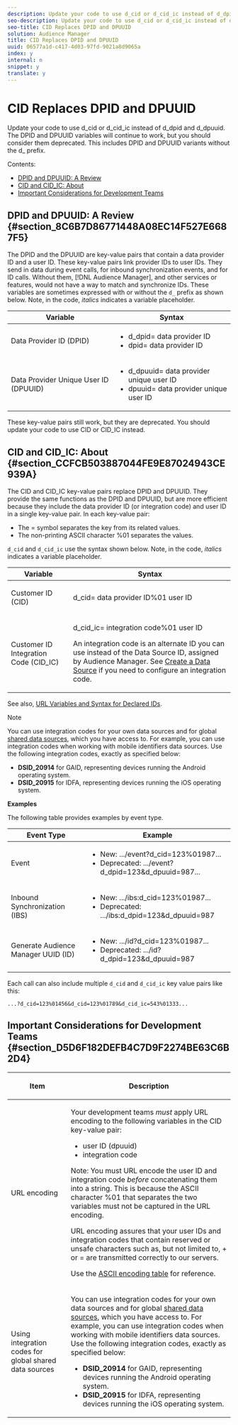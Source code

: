 ```yaml
---
description: Update your code to use d_cid or d_cid_ic instead of d_dpid and d_dpuuid. The DPID and DPUUID variables will continue to work, but you should consider them deprecated. This includes DPID and DPUUID variants without the d_ prefix.
seo-description: Update your code to use d_cid or d_cid_ic instead of d_dpid and d_dpuuid. The DPID and DPUUID variables will continue to work, but you should consider them deprecated. This includes DPID and DPUUID variants without the d_ prefix.
seo-title: CID Replaces DPID and DPUUID
solution: Audience Manager
title: CID Replaces DPID and DPUUID
uuid: 06577a1d-c417-4d03-97fd-9021a8d9065a
index: y
internal: n
snippet: y
translate: y
---
```


# CID Replaces DPID and DPUUID

Update your code to use d_cid or d_cid_ic instead of d_dpid and d_dpuuid. The DPID and DPUUID variables will continue to work, but you should consider them deprecated. This includes DPID and DPUUID variants without the d_ prefix.



Contents: 



<ul class="simplelist"> 
 <li> <a href="../reference/cid.md#section_8C6B7D86771448A08EC14F527E6687F5" format="dita" scope="local"> DPID and DPUUID: A Review </a> </li> 
 <li> <a href="../reference/cid.md#section_CCFCB503887044FE9E87024943CE939A" format="dita" scope="local"> CID and CID_IC: About </a> </li> 
 <li><a href="../reference/cid.md#section_D5D6F182DEFB4C7D9F2274BE63C6B2D4" format="dita" scope="local"> Important Considerations for Development Teams</a> </li> 
</ul>



## DPID and DPUUID: A Review {#section_8C6B7D86771448A08EC14F527E6687F5}



The DPID and the DPUUID are key-value pairs that contain a data provider ID and a user ID. These key-value pairs link provider IDs to user IDs. They send in data during event calls, for inbound synchronization events, and for ID calls. Without them, [!DNL Audience Manager], and other services or features, would not have a way to match and synchronize IDs. These variables are sometimes expressed with or without the `d_` prefix as shown below. Note, in the code, *italics* indicates a variable placeholder. 




<table id="table_932B4416AE1E44E4A1E98D779D3B1ED5"> 
 <thead> 
  <tr> 
   <th colname="col1" class="entry"> Variable </th> 
   <th colname="col2" class="entry"> Syntax </th> 
  </tr> 
 </thead>
 <tbody> 
  <tr> 
   <td colname="col1"> <p>Data Provider ID (DPID) </p> </td> 
   <td colname="col2"> 
    <ul id="ul_0567D39DCE784C20A81EC0845C7B1C6B"> 
     <li id="li_DDD8C18266314987A7C802918F4892A8"> <span class="codeph">d_dpid=<span class="varname"> data provider ID</span></span> </li> 
     <li id="li_80185558932E416698ABD71158303EA8"> <span class="codeph">dpid=<span class="varname"> data provider ID</span></span> </li> 
    </ul> </td> 
  </tr> 
  <tr> 
   <td colname="col1"> <p>Data Provider Unique User ID (DPUUID) </p> </td> 
   <td colname="col2"> 
    <ul id="ul_EA7F769523B142CE8FF5886E5CDFF2D9"> 
     <li id="li_C984E2FF0A83495880BB87C610FA3F79"> <span class="codeph">d_dpuuid=<span class="varname"> data provider unique user ID</span></span> </li> 
     <li id="li_DCFFAC995DCC49F489ACEFD97A06F877"> <span class="codeph">dpuuid=<span class="varname"> data provider unique user ID</span></span> </li> 
    </ul> </td> 
  </tr> 
 </tbody> 
</table>



These key-value pairs still work, but they are deprecated. You should update your code to use CID or CID_IC instead. 

## CID and CID_IC: About {#section_CCFCB503887044FE9E87024943CE939A}



The CID and CID_IC key-value pairs replace DPID and DPUUID. They provide the same functions as the DPID and DPUUID, but are more efficient because they include the data provider ID (or integration code) and user ID in a single key-value pair. In each key-value pair: 

* The = symbol separates the key from its related values.
* The non-printing ASCII character %01 separates the values.




`d_cid` and `d_cid_ic` use the syntax shown below. Note, in the code, *italics* indicates a variable placeholder. 




<table id="table_0C8A4F8FDBC84416B4EB476F67BCFA8E"> 
 <thead> 
  <tr> 
   <th colname="col1" class="entry"> Variable </th> 
   <th colname="col2" class="entry"> Syntax </th> 
  </tr> 
 </thead>
 <tbody> 
  <tr> 
   <td colname="col1"> <p>Customer ID (CID) </p> </td> 
   <td colname="col2"> <p> <span class="codeph">d_cid=<span class="varname"> data provider ID</span>%01<span class="varname"> user ID</span></span> </p> </td> 
  </tr> 
  <tr> 
   <td colname="col1"> <p>Customer ID Integration Code (CID_IC) </p> </td> 
   <td colname="col2"> <p> <span class="codeph">d_cid_ic=<span class="varname"> integration code</span>%01<span class="varname"> user ID</span></span> </p> <p> An <span class="term"> integration code</span> is an alternate ID you can use instead of the Data Source ID, assigned by <span class="keyword"> Audience Manager</span>. See <a href="../c_features/manage-datasources.md#concept_3B7696B3EC77416492D3B99EBD79EA44" format="dita" scope="local"> Create a Data Source</a> if you need to configure an integration code. </p> </td> 
  </tr> 
 </tbody> 
</table>



See also, [URL Variables and Syntax for Declared IDs](../c_features/declared-ids.md#concept_22E2210AA6604B83B46F5E0CD5504A51). 



>[!NOTE]
>
>You can use integration codes for your own data sources and for global [shared data sources](../c_features/datasources-list-and-settings.md#reference_A87B381067E04C26A426514AF3B64E64), which you have access to. For example, you can use integration codes when working with mobile identifiers data sources. Use the following integration codes, exactly as specified below: 




* **DSID_20914** for GAID, representing devices running the Android operating system.
* **DSID_20915** for IDFA, representing devices running the iOS operating system.





**Examples** 


The following table provides examples by event type. 

<table id="table_097A58CCD6E64C4DB0652271A4F31AE8"> 
 <thead> 
  <tr> 
   <th colname="col1" class="entry"> Event Type </th> 
   <th colname="col2" class="entry"> Example </th> 
  </tr>
 </thead>
 <tbody> 
  <tr> 
   <td colname="col1"> <p>Event </p> </td> 
   <td colname="col2"> 
    <ul id="ul_6EAB4188C6954512A28D1A8328794BCB"> 
     <li id="li_344AAEF1622343489E2AD6E2929CEA98">New: <span class="codeph"> .../event?d_cid=123%01987...</span> </li> 
     <li id="li_B673C1BA5AD24C46AB8F8232EF89CE89">Deprecated: <span class="codeph"> .../event?d_dpid=123&amp;d_dpuuid=987...</span> </li> 
    </ul> </td> 
  </tr> 
  <tr> 
   <td colname="col1"> <p>Inbound Synchronization (IBS) </p> </td> 
   <td colname="col2"> 
    <ul id="ul_78270745CBC2469B8CA9EDB7032B8F92"> 
     <li id="li_8C4620A04504442185F013F74E6B0647">New: <span class="codeph"> .../ibs:d_cid=123%01987...</span> </li> 
     <li id="li_2A8F761C76334C1BB097CF1A9D7E8429">Deprecated: <span class="codeph"> .../ibs:d_dpid=123&amp;d_dpuuid=987</span> </li> 
    </ul> </td> 
  </tr> 
  <tr> 
   <td colname="col1"> <p>Generate Audience Manager UUID (ID) </p> </td> 
   <td colname="col2"> 
    <ul id="ul_EAA764DCFF7244F69ABF67ACEE13E579"> 
     <li id="li_18467A531FAF454A881CBD157BBFD6D2">New: <span class="codeph"> .../id?d_cid=123%01987...</span> </li> 
     <li id="li_433C33F7BC284362AC7CC3C9DC0BF471">Deprecated: <span class="codeph"> .../id?d_dpid=123&amp;d_dpuuid=987</span> </li> 
    </ul> </td> 
  </tr> 
 </tbody> 
</table>



Each call can also include multiple `d_cid` and `d_cid_ic` key value pairs like this: 


```
...?d_cid=123%01456&d_cid=123%01789&d_cid_ic=543%01333...
```


## Important Considerations for Development Teams {#section_D5D6F182DEFB4C7D9F2274BE63C6B2D4}





<table id="table_5DD068FAE68A42CDB49B6C064706802A"> 
 <thead> 
  <tr> 
   <th colname="col1" class="entry"> <p>Item </p> </th> 
   <th colname="col2" class="entry"> <p>Description </p> </th> 
  </tr>
 </thead>
 <tbody> 
  <tr> 
   <td colname="col1"> <p>URL encoding </p> </td> 
   <td colname="col2"> <p>Your development teams <i>must</i> apply URL encoding to the following variables in the CID key-value pair: </p> <p> 
     <ul id="ul_66DCB63C60914057B2BE21F49D9A36CA"> 
      <li id="li_6D82B4DB40BB4BB0B8FAF5841577FAAC"><span class="codeph"> user ID</span> <span class="codeph"> (dpuuid)</span> </li> 
      <li id="li_D2F94B07B0D84B09A5CDFA48518DDD62"><span class="codeph"> integration code</span> </li> 
     </ul> </p> <p> <p>Note: You must URL encode the user ID and integration code <i>before</i> concatenating them into a string. This is because the ASCII character %01 that separates the two variables must not be captured in the URL encoding. </p> </p> <p>URL encoding assures that your user IDs and integration codes that contain reserved or unsafe characters such as, but not limited to, + or = are transmitted correctly to our servers. </p> <p>Use the <a href="https://www.w3schools.com/tags/ref_urlencode.asp" format="https" scope="external"> ASCII encoding table</a> for reference. </p> </td> 
  </tr> 
  <tr> 
   <td colname="col1"> <p>Using integration codes for global shared data sources </p> </td> 
   <td colname="col2"> <p>You can use integration codes for your own data sources and for global <a href="../c_features/datasources-list-and-settings.md#reference_A87B381067E04C26A426514AF3B64E64" format="dita" scope="local"> shared data sources</a>, which you have access to. For example, you can use integration codes when working with mobile identifiers data sources. Use the following integration codes, exactly as specified below: </p> <p> 
     <ul id="ul_B306EE96A3BD4CE982E113D5E23826CF"> 
      <li id="li_3340C7AFA9AB4105A2CCF3E476EC7552"> <b>DSID_20914</b> for GAID, representing devices running the Android operating system. </li> 
      <li id="li_779D9F08021043FCB233A0ABF5160C76"> <b>DSID_20915</b> for IDFA, representing devices running the iOS operating system. </li> 
     </ul> </p> </td> 
  </tr> 
 </tbody> 
</table>

